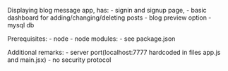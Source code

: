 Displaying blog message app, has:
	- signin and signup page, 
	- basic dashboard for adding/changing/deleting posts
	- blog preview option
	- mysql db
	
	
Prerequisites:
	- node
	- node modules:
		- see package.json

Additional remarks:
	- server port(localhost:7777 hardcoded in files app.js and main.jsx)
	- no security protocol
	
